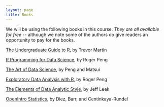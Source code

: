 ```yaml
---
layout: page
title: Books
---
```


We will be using the following books in this course.  *They are all available for free* -- although we note some of the authors do give readers an opportunity to pay for the books.

[The Undergraduate Guide to R](http://genomine.org/papers/undergradguidetoR.pdf), by Trevor Martin

[R Programming for Data Science](https://leanpub.com/rprogramming), by Roger Peng

[The Art of Data Science](https://leanpub.com/artofdatascience), by Peng and Matsui

[Exploratory Data Analysis with R](https://leanpub.com/exdata), by Roger Peng

[The Elements of Data Analytic Style](https://leanpub.com/datastyle), by Jeff Leek

[OpenIntro Statistics](https://www.openintro.org/stat/), by Diez, Barr, and Centinkaya-Rundel

